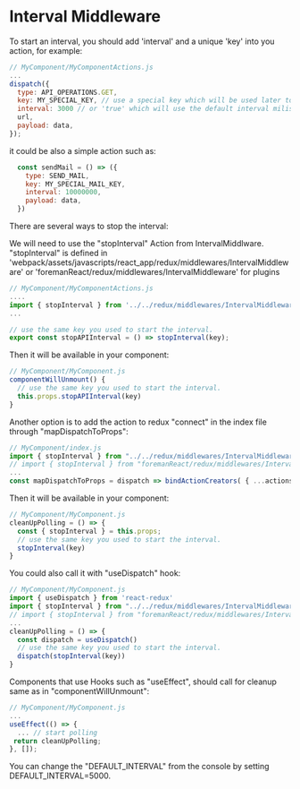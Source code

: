 # Interval Middleware

To start an interval, you should add 'interval' and a unique 'key' into you action, for example:

```js
// MyComponent/MyComponentActions.js
...
dispatch({
  type: API_OPERATIONS.GET,
  key: MY_SPECIAL_KEY, // use a special key which will be used later to clear the interval.
  interval: 3000 // or 'true' which will use the default interval milisec.
  url,
  payload: data,
});
```

it could be also a simple action such as:
```js
  const sendMail = () => ({
    type: SEND_MAIL,
    key: MY_SPECIAL_MAIL_KEY,
    interval: 10000000,
    payload: data,
  })
```

There are several ways to stop the interval:

We will need to use the "stopInterval" Action from IntervalMiddlware.
"stopInterval" is defined in 'webpack/assets/javascripts/react_app/redux/middlewares/IntervalMiddleware'
or 'foremanReact/redux/middlewares/IntervalMiddleware' for plugins
```js
// MyComponent/MyComponentActions.js
....
import { stopInterval } from '../../redux/middlewares/IntervalMiddleware';
...

// use the same key you used to start the interval.
export const stopAPIInterval = () => stopInterval(key);
```

Then it will be available in your component:
```js
// MyComponent/MyComponent.js
componentWillUnmount() {
  // use the same key you used to start the interval.
  this.props.stopAPIInterval(key) 
}
```

Another option is to add the action to redux "connect" in the index file through "mapDispatchToProps":
```js
// MyComponent/index.js
import { stopInterval } from "../../redux/middlewares/IntervalMiddleware";
// import { stopInterval } from "foremanReact/redux/middlewares/IntervalMiddleware"; in plugins
...
const mapDispatchToProps = dispatch => bindActionCreators( { ...actions, stopInterval }, dispatch)
```

Then it will be available in your component:
```js
// MyComponent/MyComponent.js
cleanUpPolling = () => {
  const { stopInterval } = this.props;
  // use the same key you used to start the interval.
  stopInterval(key) 
}
```

You could also call it with "useDispatch" hook:
```js
// MyComponent/MyComponent.js
import { useDispatch } from 'react-redux'
import { stopInterval } from "../../redux/middlewares/IntervalMiddleware";
// import { stopInterval } from "foremanReact/redux/middlewares/IntervalMiddleware"; in plugins
...
cleanUpPolling = () => {
  const dispatch = useDispatch()
  // use the same key you used to start the interval.
  dispatch(stopInterval(key))
}
```

Components that use Hooks such as "useEffect", should call for cleanup same as in "componentWillUnmount":
```js
// MyComponent/MyComponent.js
...
useEffect(() => {
  ... // start polling
 return cleanUpPolling;
}, []);
```

You can change the "DEFAULT_INTERVAL" from the console by setting DEFAULT_INTERVAL=5000.
